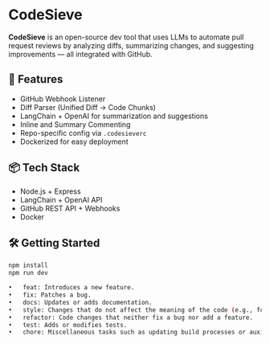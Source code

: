 # CodeSieve

**CodeSieve** is an open-source dev tool that uses LLMs to automate pull request reviews by analyzing diffs, summarizing changes, and suggesting improvements — all integrated with GitHub.

## 🔧 Features

- GitHub Webhook Listener
- Diff Parser (Unified Diff → Code Chunks)
- LangChain + OpenAI for summarization and suggestions
- Inline and Summary Commenting
- Repo-specific config via `.codesieverc`
- Dockerized for easy deployment

## 📦 Tech Stack

- Node.js + Express
- LangChain + OpenAI API
- GitHub REST API + Webhooks
- Docker

## 🛠️ Getting Started

```bash
npm install
npm run dev

•	feat: Introduces a new feature.
•	fix: Patches a bug.
•	docs: Updates or adds documentation.
•	style: Changes that do not affect the meaning of the code (e.g., formatting). ￼
•	refactor: Code changes that neither fix a bug nor add a feature.
•	test: Adds or modifies tests.
•	chore: Miscellaneous tasks such as updating build processes or auxiliary tools.